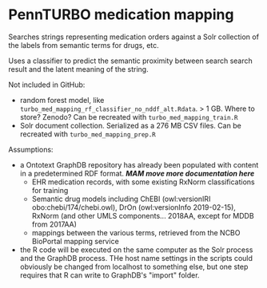 # PennTURBO medication mapping

Searches strings representing medication orders against a Solr collection of the labels from semantic terms for drugs, etc.

Uses a classifier to predict the semantic proximity between search search result and the latent meaning of the string.

Not included in GitHub: 

- random forest model, like `turbo_med_mapping_rf_classifier_no_nddf_alt.Rdata`.  > 1 GB. Where to store?  Zenodo?  Can be recreated with `turbo_med_mapping_train.R`
- Solr document collection.  Serialized as a 276 MB CSV files.  Can be recreated with `turbo_med_mapping_prep.R`

Assumptions: 
- a Ontotext GraphDB repository has already been populated with content in a predetermined RDF format.  ***MAM move more documentation here***
    - EHR medication records, with some existing RxNorm classifications for training
    - Semantic drug models including ChEBI (owl:versionIRI	obo:chebi/174/chebi.owl), DrOn (owl:versionInfo	2019-02-15), RxNorm (and other UMLS components... 2018AA, except for MDDB from 2017AA)
    - mappings between the various terms, retrieved from the NCBO BioPortal mapping service
- the R code will be executed on the same computer as the Solr process and the GraphDB process.  THe host name settings in the scripts could obviously be changed from localhost to something else, but one step requires that R can write to GraphDB's "import" folder.
